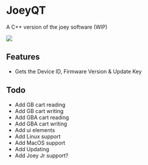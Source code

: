 # JoeyQT
A C++ version of the joey software (WIP)

![](https://i.imgur.com/t3WQP6z.png)

## Features
- Gets the Device ID, Firmware Version & Update Key

## Todo
- Add GB cart reading
- Add GB cart writing
- Add GBA cart reading
- Add GBA cart writing
- Add ui elements
- Add Linux support
- Add MacOS support
- Add Updating
- Add Joey Jr support?
